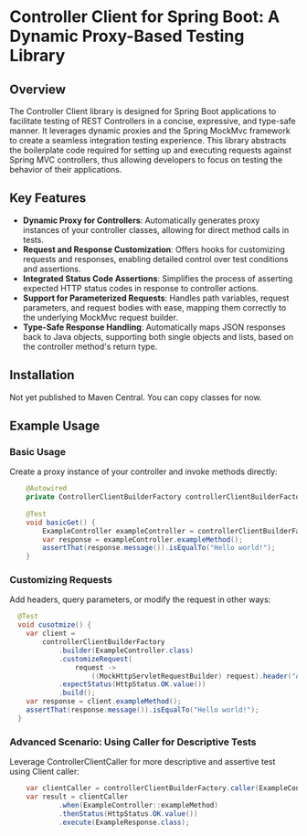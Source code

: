 # Controller Client for Spring Boot: A Dynamic Proxy-Based Testing Library

## Overview

The Controller Client library is designed for Spring Boot applications to facilitate testing of REST Controllers in a
concise,
expressive, and type-safe manner.
It leverages dynamic proxies and the Spring MockMvc framework to create a seamless integration testing experience.
This library abstracts the boilerplate code required for setting up and executing requests against Spring MVC
controllers,
thus allowing developers to focus on testing the behavior of their applications.

## Key Features

- **Dynamic Proxy for Controllers**: Automatically generates proxy instances of your controller classes, allowing for direct
  method calls in tests.
- **Request and Response Customization**: Offers hooks for customizing requests and responses, enabling detailed control
  over test conditions and assertions.
- **Integrated Status Code Assertions**: Simplifies the process of asserting expected HTTP status codes in response to
  controller actions.
- **Support for Parameterized Requests**: Handles path variables, request parameters, and request bodies with ease, mapping
  them correctly to the underlying MockMvc request builder.
- **Type-Safe Response Handling**: Automatically maps JSON responses back to Java objects, supporting both single objects
  and lists, based on the controller method's return type.

## Installation

Not yet published to Maven Central. You can copy classes for now.

## Example Usage

### Basic Usage

Create a proxy instance of your controller and invoke methods directly:

``` java
    @Autowired
    private ControllerClientBuilderFactory controllerClientBuilderFactory;
    
    @Test
    void basicGet() {
        ExampleController exampleController = controllerClientBuilderFactory.builder(ExampleController.class).build();
        var response = exampleController.exampleMethod();
        assertThat(response.message()).isEqualTo("Hello world!");
    }
```

### Customizing Requests

Add headers, query parameters, or modify the request in other ways:

``` java
  @Test
  void cusotmize() {
    var client =
        controllerClientBuilderFactory
            .builder(ExampleController.class)
            .customizeRequest(
                request ->
                    ((MockHttpServletRequestBuilder) request).header("Authorization", "token"))
            .expectStatus(HttpStatus.OK.value())
            .build();
    var response = client.exampleMethod();
    assertThat(response.message()).isEqualTo("Hello world!");
  }
```

### Advanced Scenario: Using Caller for Descriptive Tests

Leverage ControllerClientCaller for more descriptive and assertive test using Client caller:

``` java
    var clientCaller = controllerClientBuilderFactory.caller(ExampleController.class);
    var result = clientCaller
            .when(ExampleController::exampleMethod)
            .thenStatus(HttpStatus.OK.value())
            .execute(ExampleResponse.class);
```